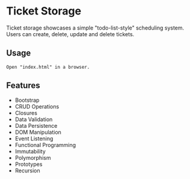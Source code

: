 # Ticket Storage

Ticket storage showcases a simple "todo-list-style" scheduling system. Users can create, delete, update and delete tickets.

## Usage

```
Open "index.html" in a browser.
```

## Features
* Bootstrap
* CRUD Operations
* Closures
* Data Validation
* Data Persistence
* DOM Manipulation
* Event Listening
* Functional Programming
* Immutability
* Polymorphism
* Prototypes
* Recursion
